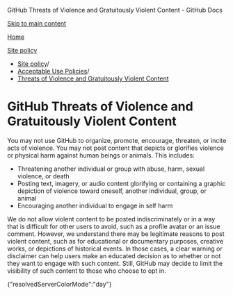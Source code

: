 GitHub Threats of Violence and Gratuitously Violent Content - GitHub Docs

[Skip to main content](#main-content)

[Home](/zh)

[Site policy](/zh/site-policy)

* [Site policy](/zh/site-policy)/
* [Acceptable Use Policies](/zh/site-policy/acceptable-use-policies)/
* [Threats of Violence and Gratuitously Violent Content](/zh/site-policy/acceptable-use-policies/github-threats-of-violence-and-gratuitously-violent-content)

GitHub Threats of Violence and Gratuitously Violent Content
==========

You may not use GitHub to organize, promote, encourage, threaten, or incite acts of violence. You may not post content that depicts or glorifies violence or physical harm against human beings or animals. This includes:

* Threatening another individual or group with abuse, harm, sexual violence, or death
* Posting text, imagery, or audio content glorifying or containing a graphic depiction of violence toward oneself, another individual, group, or animal
* Encouraging another individual to engage in self harm

We do not allow violent content to be posted indiscriminately or in a way that is difficult for other users to avoid, such as a profile avatar or an issue comment. However, we understand there may be legitimate reasons to post violent content, such as for educational or documentary purposes, creative works, or depictions of historical events. In those cases, a clear warning or disclaimer can help users make an educated decision as to whether or not they want to engage with such content. Still, GitHub may decide to limit the visibility of such content to those who choose to opt in.

{"resolvedServerColorMode":"day"}
